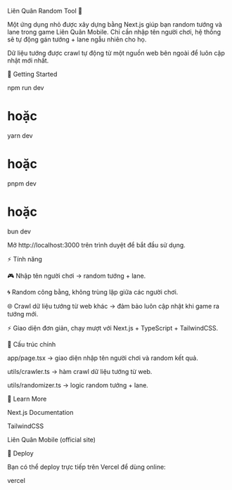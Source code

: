 Liên Quân Random Tool 🎲

Một ứng dụng nhỏ được xây dựng bằng Next.js giúp bạn random tướng và lane trong game Liên Quân Mobile.
Chỉ cần nhập tên người chơi, hệ thống sẽ tự động gán tướng + lane ngẫu nhiên cho họ.

Dữ liệu tướng được crawl tự động từ một nguồn web bên ngoài để luôn cập nhật mới nhất.

🚀 Getting Started

npm run dev
# hoặc
yarn dev
# hoặc
pnpm dev
# hoặc
bun dev

Mở http://localhost:3000
 trên trình duyệt để bắt đầu sử dụng.

⚡ Tính năng

🎮 Nhập tên người chơi → random tướng + lane.

🌀 Random công bằng, không trùng lặp giữa các người chơi.

🌐 Crawl dữ liệu tướng từ web khác → đảm bảo luôn cập nhật khi game ra tướng mới.

⚡ Giao diện đơn giản, chạy mượt với Next.js + TypeScript + TailwindCSS.

📂 Cấu trúc chính

app/page.tsx → giao diện nhập tên người chơi và random kết quả.

utils/crawler.ts → hàm crawl dữ liệu tướng từ web.

utils/randomizer.ts → logic random tướng + lane.

🔗 Learn More

Next.js Documentation

TailwindCSS

Liên Quân Mobile (official site)

🚀 Deploy

Bạn có thể deploy trực tiếp trên Vercel
 để dùng online:

vercel
